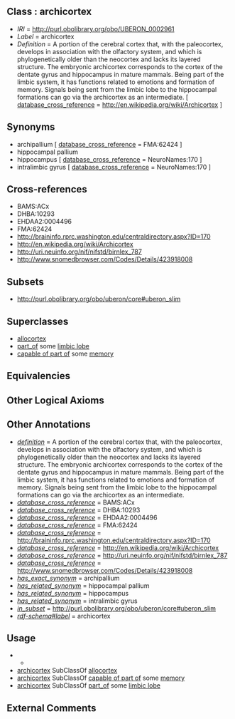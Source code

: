 
## Class : archicortex

 * *IRI* = http://purl.obolibrary.org/obo/UBERON_0002961
 * *Label* = archicortex
 * *Definition* = A portion of the cerebral cortex that, with the paleocortex, develops in association with the olfactory system, and which is phylogenetically older than the neocortex and lacks its layered structure. The embryonic archicortex corresponds to the cortex of the dentate gyrus and hippocampus in mature mammals. Being part of the limbic system, it has functions related to emotions and formation of memory. Signals being sent from the limbic lobe to the hippocampal formations can go via the archicortex as an intermediate. [ [database_cross_reference](../../ef/oboInOwl#hasDbXref.md) = http://en.wikipedia.org/wiki/Archicortex ]

## Synonyms

 * archipallium [ [database_cross_reference](../../ef/oboInOwl#hasDbXref.md) = FMA:62424 ]
 * hippocampal pallium
 * hippocampus [ [database_cross_reference](../../ef/oboInOwl#hasDbXref.md) = NeuroNames:170 ]
 * intralimbic gyrus [ [database_cross_reference](../../ef/oboInOwl#hasDbXref.md) = NeuroNames:170 ]

## Cross-references

 * BAMS:ACx
 * DHBA:10293
 * EHDAA2:0004496
 * FMA:62424
 * http://braininfo.rprc.washington.edu/centraldirectory.aspx?ID=170
 * http://en.wikipedia.org/wiki/Archicortex
 * http://uri.neuinfo.org/nif/nifstd/birnlex_787
 * http://www.snomedbrowser.com/Codes/Details/423918008

## Subsets

 * http://purl.obolibrary.org/obo/uberon/core#uberon_slim

## Superclasses

 * [allocortex](../../UBERON/34/UBERON_0014734.md)
 * [part_of](../../BFO/50/BFO_0000050.md) some [limbic lobe](../../UBERON/00/UBERON_0002600.md)
 * [capable of part of](../../RO/16/RO_0002216.md) some [memory](../../GO/13/GO_0007613.md)

## Equivalencies


## Other Logical Axioms


## Other Annotations

 * *[definition](../../IAO/15/IAO_0000115.md)* = A portion of the cerebral cortex that, with the paleocortex, develops in association with the olfactory system, and which is phylogenetically older than the neocortex and lacks its layered structure. The embryonic archicortex corresponds to the cortex of the dentate gyrus and hippocampus in mature mammals. Being part of the limbic system, it has functions related to emotions and formation of memory. Signals being sent from the limbic lobe to the hippocampal formations can go via the archicortex as an intermediate.
 * *[database_cross_reference](../../ef/oboInOwl#hasDbXref.md)* = BAMS:ACx
 * *[database_cross_reference](../../ef/oboInOwl#hasDbXref.md)* = DHBA:10293
 * *[database_cross_reference](../../ef/oboInOwl#hasDbXref.md)* = EHDAA2:0004496
 * *[database_cross_reference](../../ef/oboInOwl#hasDbXref.md)* = FMA:62424
 * *[database_cross_reference](../../ef/oboInOwl#hasDbXref.md)* = http://braininfo.rprc.washington.edu/centraldirectory.aspx?ID=170
 * *[database_cross_reference](../../ef/oboInOwl#hasDbXref.md)* = http://en.wikipedia.org/wiki/Archicortex
 * *[database_cross_reference](../../ef/oboInOwl#hasDbXref.md)* = http://uri.neuinfo.org/nif/nifstd/birnlex_787
 * *[database_cross_reference](../../ef/oboInOwl#hasDbXref.md)* = http://www.snomedbrowser.com/Codes/Details/423918008
 * *[has_exact_synonym](../../ym/oboInOwl#hasExactSynonym.md)* = archipallium
 * *[has_related_synonym](../../ym/oboInOwl#hasRelatedSynonym.md)* = hippocampal pallium
 * *[has_related_synonym](../../ym/oboInOwl#hasRelatedSynonym.md)* = hippocampus
 * *[has_related_synonym](../../ym/oboInOwl#hasRelatedSynonym.md)* = intralimbic gyrus
 * *[in_subset](../../et/oboInOwl#inSubset.md)* = http://purl.obolibrary.org/obo/uberon/core#uberon_slim
 * *[rdf-schema#label](../../el/rdf-schema#label.md)* = archicortex

## Usage

 * -
 * [archicortex](../../UBERON/61/UBERON_0002961.md) SubClassOf [allocortex](../../UBERON/34/UBERON_0014734.md)
 * [archicortex](../../UBERON/61/UBERON_0002961.md) SubClassOf [capable of part of](../../RO/16/RO_0002216.md) some [memory](../../GO/13/GO_0007613.md)
 * [archicortex](../../UBERON/61/UBERON_0002961.md) SubClassOf [part_of](../../BFO/50/BFO_0000050.md) some [limbic lobe](../../UBERON/00/UBERON_0002600.md)

## External Comments

